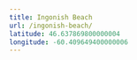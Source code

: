 ```yaml
---
title: Ingonish Beach
url: /ingonish-beach/
latitude: 46.637869800000004
longitude: -60.409649400000006
---
```


